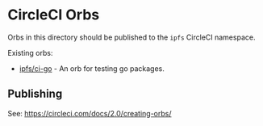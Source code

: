 # CircleCI Orbs

Orbs in this directory should be published to the `ipfs` CircleCI namespace.

Existing orbs:

* [ipfs/ci-go](https://circleci.com/orbs/registry/orb/ipfs/ci-go) - An orb for testing go packages.

## Publishing

See: https://circleci.com/docs/2.0/creating-orbs/
